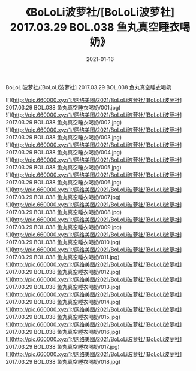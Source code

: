 ﻿---
layout: post
title:  《BoLoLi波萝社/[BoLoLi波萝社] 2017.03.29 BOL.038 鱼丸真空睡衣喝奶》
date:   2021-01-16
img: http://pic.660000.xyz/1:/网络美图/2021/BoLoLi波萝社/[BoLoLi波萝社] 2017.03.29 BOL.038 鱼丸真空睡衣喝奶/000.jpg
categories: [美女, 清纯, 唯美]
---

BoLoLi波萝社/[BoLoLi波萝社] 2017.03.29 BOL.038 鱼丸真空睡衣喝奶

 ![](http://pic.660000.xyz/1:/网络美图/2021/BoLoLi波萝社/[BoLoLi波萝社] 2017.03.29 BOL.038 鱼丸真空睡衣喝奶/001.jpg) <br>![](http://pic.660000.xyz/1:/网络美图/2021/BoLoLi波萝社/[BoLoLi波萝社] 2017.03.29 BOL.038 鱼丸真空睡衣喝奶/002.jpg) <br>![](http://pic.660000.xyz/1:/网络美图/2021/BoLoLi波萝社/[BoLoLi波萝社] 2017.03.29 BOL.038 鱼丸真空睡衣喝奶/003.jpg) <br>![](http://pic.660000.xyz/1:/网络美图/2021/BoLoLi波萝社/[BoLoLi波萝社] 2017.03.29 BOL.038 鱼丸真空睡衣喝奶/004.jpg) <br>![](http://pic.660000.xyz/1:/网络美图/2021/BoLoLi波萝社/[BoLoLi波萝社] 2017.03.29 BOL.038 鱼丸真空睡衣喝奶/005.jpg) <br>![](http://pic.660000.xyz/1:/网络美图/2021/BoLoLi波萝社/[BoLoLi波萝社] 2017.03.29 BOL.038 鱼丸真空睡衣喝奶/006.jpg) <br>![](http://pic.660000.xyz/1:/网络美图/2021/BoLoLi波萝社/[BoLoLi波萝社] 2017.03.29 BOL.038 鱼丸真空睡衣喝奶/007.jpg) <br>![](http://pic.660000.xyz/1:/网络美图/2021/BoLoLi波萝社/[BoLoLi波萝社] 2017.03.29 BOL.038 鱼丸真空睡衣喝奶/008.jpg) <br>![](http://pic.660000.xyz/1:/网络美图/2021/BoLoLi波萝社/[BoLoLi波萝社] 2017.03.29 BOL.038 鱼丸真空睡衣喝奶/009.jpg) <br>![](http://pic.660000.xyz/1:/网络美图/2021/BoLoLi波萝社/[BoLoLi波萝社] 2017.03.29 BOL.038 鱼丸真空睡衣喝奶/010.jpg) <br>![](http://pic.660000.xyz/1:/网络美图/2021/BoLoLi波萝社/[BoLoLi波萝社] 2017.03.29 BOL.038 鱼丸真空睡衣喝奶/011.jpg) <br>![](http://pic.660000.xyz/1:/网络美图/2021/BoLoLi波萝社/[BoLoLi波萝社] 2017.03.29 BOL.038 鱼丸真空睡衣喝奶/012.jpg) <br>![](http://pic.660000.xyz/1:/网络美图/2021/BoLoLi波萝社/[BoLoLi波萝社] 2017.03.29 BOL.038 鱼丸真空睡衣喝奶/013.jpg) <br>![](http://pic.660000.xyz/1:/网络美图/2021/BoLoLi波萝社/[BoLoLi波萝社] 2017.03.29 BOL.038 鱼丸真空睡衣喝奶/014.jpg) <br>![](http://pic.660000.xyz/1:/网络美图/2021/BoLoLi波萝社/[BoLoLi波萝社] 2017.03.29 BOL.038 鱼丸真空睡衣喝奶/015.jpg) <br>![](http://pic.660000.xyz/1:/网络美图/2021/BoLoLi波萝社/[BoLoLi波萝社] 2017.03.29 BOL.038 鱼丸真空睡衣喝奶/016.jpg) <br>![](http://pic.660000.xyz/1:/网络美图/2021/BoLoLi波萝社/[BoLoLi波萝社] 2017.03.29 BOL.038 鱼丸真空睡衣喝奶/017.jpg) <br>![](http://pic.660000.xyz/1:/网络美图/2021/BoLoLi波萝社/[BoLoLi波萝社] 2017.03.29 BOL.038 鱼丸真空睡衣喝奶/018.jpg) <br>